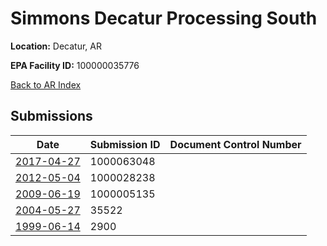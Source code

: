 # Simmons Decatur Processing South

**Location:** Decatur, AR

**EPA Facility ID:** 100000035776

[Back to AR Index](../../index.md)

## Submissions

| Date | Submission ID | Document Control Number |
|------|--------------|-------------------------|
| [2017-04-27](submissions/1000063048.md) | 1000063048 |  |
| [2012-05-04](submissions/1000028238.md) | 1000028238 |  |
| [2009-06-19](submissions/1000005135.md) | 1000005135 |  |
| [2004-05-27](submissions/35522.md) | 35522 |  |
| [1999-06-14](submissions/2900.md) | 2900 |  |
